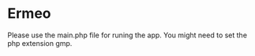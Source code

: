 # Ermeo

Please use the main.php file for runing the app.
You might need to set the php extension gmp. 
